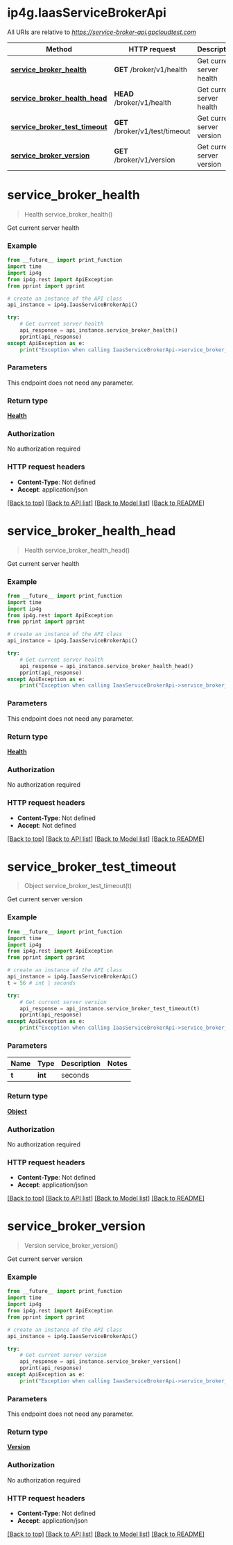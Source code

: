 # ip4g.IaasServiceBrokerApi

All URIs are relative to *https://service-broker-api.gpcloudtest.com*

Method | HTTP request | Description
------------- | ------------- | -------------
[**service_broker_health**](IaasServiceBrokerApi.md#service_broker_health) | **GET** /broker/v1/health | Get current server health
[**service_broker_health_head**](IaasServiceBrokerApi.md#service_broker_health_head) | **HEAD** /broker/v1/health | Get current server health
[**service_broker_test_timeout**](IaasServiceBrokerApi.md#service_broker_test_timeout) | **GET** /broker/v1/test/timeout | Get current server version
[**service_broker_version**](IaasServiceBrokerApi.md#service_broker_version) | **GET** /broker/v1/version | Get current server version


# **service_broker_health**
> Health service_broker_health()

Get current server health

### Example
```python
from __future__ import print_function
import time
import ip4g
from ip4g.rest import ApiException
from pprint import pprint

# create an instance of the API class
api_instance = ip4g.IaasServiceBrokerApi()

try:
    # Get current server health
    api_response = api_instance.service_broker_health()
    pprint(api_response)
except ApiException as e:
    print("Exception when calling IaasServiceBrokerApi->service_broker_health: %s\n" % e)
```

### Parameters
This endpoint does not need any parameter.

### Return type

[**Health**](Health.md)

### Authorization

No authorization required

### HTTP request headers

 - **Content-Type**: Not defined
 - **Accept**: application/json

[[Back to top]](#) [[Back to API list]](../README.md#documentation-for-api-endpoints) [[Back to Model list]](../README.md#documentation-for-models) [[Back to README]](../README.md)

# **service_broker_health_head**
> Health service_broker_health_head()

Get current server health

### Example
```python
from __future__ import print_function
import time
import ip4g
from ip4g.rest import ApiException
from pprint import pprint

# create an instance of the API class
api_instance = ip4g.IaasServiceBrokerApi()

try:
    # Get current server health
    api_response = api_instance.service_broker_health_head()
    pprint(api_response)
except ApiException as e:
    print("Exception when calling IaasServiceBrokerApi->service_broker_health_head: %s\n" % e)
```

### Parameters
This endpoint does not need any parameter.

### Return type

[**Health**](Health.md)

### Authorization

No authorization required

### HTTP request headers

 - **Content-Type**: Not defined
 - **Accept**: Not defined

[[Back to top]](#) [[Back to API list]](../README.md#documentation-for-api-endpoints) [[Back to Model list]](../README.md#documentation-for-models) [[Back to README]](../README.md)

# **service_broker_test_timeout**
> Object service_broker_test_timeout(t)

Get current server version

### Example
```python
from __future__ import print_function
import time
import ip4g
from ip4g.rest import ApiException
from pprint import pprint

# create an instance of the API class
api_instance = ip4g.IaasServiceBrokerApi()
t = 56 # int | seconds

try:
    # Get current server version
    api_response = api_instance.service_broker_test_timeout(t)
    pprint(api_response)
except ApiException as e:
    print("Exception when calling IaasServiceBrokerApi->service_broker_test_timeout: %s\n" % e)
```

### Parameters

Name | Type | Description  | Notes
------------- | ------------- | ------------- | -------------
 **t** | **int**| seconds |

### Return type

[**Object**](Object.md)

### Authorization

No authorization required

### HTTP request headers

 - **Content-Type**: Not defined
 - **Accept**: application/json

[[Back to top]](#) [[Back to API list]](../README.md#documentation-for-api-endpoints) [[Back to Model list]](../README.md#documentation-for-models) [[Back to README]](../README.md)

# **service_broker_version**
> Version service_broker_version()

Get current server version

### Example
```python
from __future__ import print_function
import time
import ip4g
from ip4g.rest import ApiException
from pprint import pprint

# create an instance of the API class
api_instance = ip4g.IaasServiceBrokerApi()

try:
    # Get current server version
    api_response = api_instance.service_broker_version()
    pprint(api_response)
except ApiException as e:
    print("Exception when calling IaasServiceBrokerApi->service_broker_version: %s\n" % e)
```

### Parameters
This endpoint does not need any parameter.

### Return type

[**Version**](Version.md)

### Authorization

No authorization required

### HTTP request headers

 - **Content-Type**: Not defined
 - **Accept**: application/json

[[Back to top]](#) [[Back to API list]](../README.md#documentation-for-api-endpoints) [[Back to Model list]](../README.md#documentation-for-models) [[Back to README]](../README.md)
